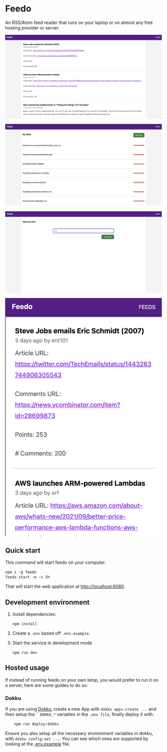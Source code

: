 # Feedo

An RSS/Atom feed reader that runs on your laptop or on almost any free hosting
provider or server.

![home screenshot](./docs/feedo1.png)

![feeds screenshot](./docs/feedo2.png)

![new feed screenshot](./docs/feedo3.png)

![mobile screenshot](./docs/mobile.png)

## Quick start

This command will start feedo on your computer.

```shell
npm i -g feedo
feedo start -m -s 3h
```

That will start the web application at
[http://localhost:8080](http://localhost:8080/).

## Development environment

1. Install dependencies:

    ```shell
    npm install
    ```

2. Create a `.env` based off `.env.example`.
3. Start the service in development mode

    ```shell
    npm run dev
    ```

## Hosted usage

If instead of running feedo on your own latop, you would prefer to run it on a
server, here are some guides to do so:

### Dokku

If you are using [Dokku](https://dokku.com/), create a new App with `dokku
apps:create ...` and then setup the `` `DOKKU_*` variables in the `.env file`,
finally deploy it with:

```shell
    npm run deploy:dokku
```

Ensure you also setup all the necessary environment variables in dokku, with
`dokku config:set ...`. You can see which ones are supported by looking at the
[.env.example](./.env.example) file.

